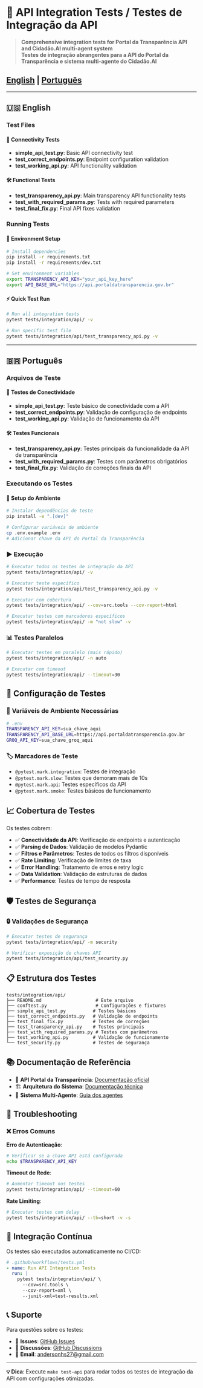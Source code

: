 # 🧪 API Integration Tests / Testes de Integração da API

> **Comprehensive integration tests for Portal da Transparência API and Cidadão.AI multi-agent system**  
> **Testes de integração abrangentes para a API do Portal da Transparência e sistema multi-agente do Cidadão.AI**

## [English](#english) | [Português](#português)

---

## 🇺🇸 English

### Test Files

#### 🔌 **Connectivity Tests**
- **simple_api_test.py**: Basic API connectivity test
- **test_correct_endpoints.py**: Endpoint configuration validation
- **test_working_api.py**: API functionality validation

#### 🛠️ **Functional Tests**
- **test_transparency_api.py**: Main transparency API functionality tests
- **test_with_required_params.py**: Tests with required parameters
- **test_final_fix.py**: Final API fixes validation

### Running Tests

#### 🔧 **Environment Setup**
```bash
# Install dependencies
pip install -r requirements.txt
pip install -r requirements/dev.txt

# Set environment variables
export TRANSPARENCY_API_KEY="your_api_key_here"
export API_BASE_URL="https://api.portaldatransparencia.gov.br"
```

#### ⚡ **Quick Test Run**
```bash
# Run all integration tests
pytest tests/integration/api/ -v

# Run specific test file
pytest tests/integration/api/test_transparency_api.py -v
```

---

## 🇧🇷 Português

### Arquivos de Teste

#### 🔌 **Testes de Conectividade**
- **simple_api_test.py**: Teste básico de conectividade com a API
- **test_correct_endpoints.py**: Validação de configuração de endpoints
- **test_working_api.py**: Validação de funcionamento da API

#### 🛠️ **Testes Funcionais**
- **test_transparency_api.py**: Testes principais da funcionalidade da API de transparência
- **test_with_required_params.py**: Testes com parâmetros obrigatórios
- **test_final_fix.py**: Validação de correções finais da API

### Executando os Testes

#### 🔧 **Setup do Ambiente**
```bash
# Instalar dependências de teste
pip install -e ".[dev]"

# Configurar variáveis de ambiente
cp .env.example .env
# Adicionar chave da API do Portal da Transparência
```

### ▶️ **Execução**
```bash
# Executar todos os testes de integração da API
pytest tests/integration/api/ -v

# Executar teste específico
pytest tests/integration/api/test_transparency_api.py -v

# Executar com cobertura
pytest tests/integration/api/ --cov=src.tools --cov-report=html

# Executar testes com marcadores específicos
pytest tests/integration/api/ -m "not slow" -v
```

### 📊 **Testes Paralelos**
```bash
# Executar testes em paralelo (mais rápido)
pytest tests/integration/api/ -n auto

# Executar com timeout
pytest tests/integration/api/ --timeout=30
```

## 📝 Configuração de Testes

### 🔑 **Variáveis de Ambiente Necessárias**
```bash
# .env
TRANSPARENCY_API_KEY=sua_chave_aqui
TRANSPARENCY_API_BASE_URL=https://api.portaldatransparencia.gov.br
GROQ_API_KEY=sua_chave_groq_aqui
```

### 🏷️ **Marcadores de Teste**
- `@pytest.mark.integration`: Testes de integração
- `@pytest.mark.slow`: Testes que demoram mais de 10s
- `@pytest.mark.api`: Testes específicos da API
- `@pytest.mark.smoke`: Testes básicos de funcionamento

## 📈 Cobertura de Testes

Os testes cobrem:

- ✅ **Conectividade da API**: Verificação de endpoints e autenticação
- ✅ **Parsing de Dados**: Validação de modelos Pydantic
- ✅ **Filtros e Parâmetros**: Testes de todos os filtros disponíveis
- ✅ **Rate Limiting**: Verificação de limites de taxa
- ✅ **Error Handling**: Tratamento de erros e retry logic
- ✅ **Data Validation**: Validação de estruturas de dados
- ✅ **Performance**: Testes de tempo de resposta

## 🛡️ Testes de Segurança

### 🔒 **Validações de Segurança**
```bash
# Executar testes de segurança
pytest tests/integration/api/ -m security

# Verificar exposição de chaves API
pytest tests/integration/api/test_security.py
```

## 📋 Estrutura dos Testes

```
tests/integration/api/
├── README.md                    # Este arquivo
├── conftest.py                  # Configurações e fixtures
├── simple_api_test.py          # Testes básicos
├── test_correct_endpoints.py   # Validação de endpoints
├── test_final_fix.py           # Testes de correções
├── test_transparency_api.py    # Testes principais
├── test_with_required_params.py # Testes com parâmetros
├── test_working_api.py         # Validação de funcionamento
└── test_security.py            # Testes de segurança
```

## 📚 Documentação de Referência

- 📖 **API Portal da Transparência**: [Documentação oficial](https://api.portaldatransparencia.gov.br/swagger-ui.html)
- 🏗️ **Arquitetura do Sistema**: [Documentação técnica](../../../docs/documentation.html)
- 🤖 **Sistema Multi-Agente**: [Guia dos agentes](../../../src/agents/README.md)

## 🐛 Troubleshooting

### ❌ **Erros Comuns**

**Erro de Autenticação**:
```bash
# Verificar se a chave API está configurada
echo $TRANSPARENCY_API_KEY
```

**Timeout de Rede**:
```bash
# Aumentar timeout nos testes
pytest tests/integration/api/ --timeout=60
```

**Rate Limiting**:
```bash
# Executar testes com delay
pytest tests/integration/api/ --tb=short -v -s
```

## 🔄 Integração Contínua

Os testes são executados automaticamente no CI/CD:

```yaml
# .github/workflows/tests.yml
- name: Run API Integration Tests
  run: |
    pytest tests/integration/api/ \
      --cov=src.tools \
      --cov-report=xml \
      --junit-xml=test-results.xml
```

## 📞 Suporte

Para questões sobre os testes:
- 🐛 **Issues**: [GitHub Issues](https://github.com/anderson-ufrj/cidadao.ai/issues)
- 💬 **Discussões**: [GitHub Discussions](https://github.com/anderson-ufrj/cidadao.ai/discussions)
- 📧 **Email**: andersonhs27@gmail.com

---

**💡 Dica**: Execute `make test-api` para rodar todos os testes de integração da API com configurações otimizadas.